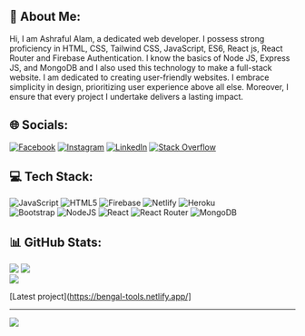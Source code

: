 ## 💫 About Me:
Hi, I am Ashraful Alam, a dedicated web developer. I possess strong proficiency in HTML, CSS, Tailwind CSS, JavaScript, ES6, React js, React Router and Firebase Authentication. I know the basics of Node JS, Express JS, and MongoDB and I also used this technology to make a full-stack website. I am dedicated to creating user-friendly websites. I embrace simplicity in design, prioritizing user experience above all else. Moreover, I ensure that every project I undertake delivers a lasting impact.

## 🌐 Socials:
[![Facebook](https://img.shields.io/badge/Facebook-%231877F2.svg?logo=Facebook&logoColor=white)](https://www.facebook.com/profile.php?id=100041497192747) 
[![Instagram](https://img.shields.io/badge/Instagram-%23E4405F.svg?logo=Instagram&logoColor=white)](https://www.instagram.com/ashrafulalam10/)
[![LinkedIn](https://img.shields.io/badge/LinkedIn-%230077B5.svg?logo=linkedin&logoColor=white)](https://www.linkedin.com/in/ashraful-alam-484289241/)
[![Stack Overflow](https://img.shields.io/badge/-Stackoverflow-FE7A16?logo=stack-overflow&logoColor=white)](https://stackoverflow.com/users/18400962/ashraful-alam)

## 💻 Tech Stack:
![JavaScript](https://img.shields.io/badge/javascript-%23323330.svg?style=for-the-badge&logo=javascript&logoColor=%23F7DF1E) ![HTML5](https://img.shields.io/badge/html5-%23E34F26.svg?style=for-the-badge&logo=html5&logoColor=white)  ![Firebase](https://img.shields.io/badge/firebase-%23039BE5.svg?style=for-the-badge&logo=firebase) ![Netlify](https://img.shields.io/badge/netlify-%23000000.svg?style=for-the-badge&logo=netlify&logoColor=#00C7B7) ![Heroku](https://img.shields.io/badge/heroku-%23430098.svg?style=for-the-badge&logo=heroku&logoColor=white) <br/>  ![Bootstrap](https://img.shields.io/badge/bootstrap-%23563D7C.svg?style=for-the-badge&logo=bootstrap&logoColor=white) ![NodeJS](https://img.shields.io/badge/node.js-6DA55F?style=for-the-badge&logo=node.js&logoColor=white) ![React](https://img.shields.io/badge/react-%2320232a.svg?style=for-the-badge&logo=react&logoColor=%2361DAFB) ![React Router](https://img.shields.io/badge/React_Router-CA4245?style=for-the-badge&logo=react-router&logoColor=white) ![MongoDB](https://img.shields.io/badge/MongoDB-%234ea94b.svg?style=for-the-badge&logo=mongodb&logoColor=white)
## 📊 GitHub Stats:
![](https://github-readme-stats.vercel.app/api?username=Ashraful610&theme=default&hide_border=false&include_all_commits=true&count_private=false)
![](https://github-readme-streak-stats.herokuapp.com/?user=Ashraful610&theme=default&hide_border=false)<br/>
![](https://github-readme-stats.vercel.app/api/top-langs/?username=Ashraful610&theme=default&hide_border=false&include_all_commits=true&count_private=false&layout=compact)

[Latest project](https://bengal-tools.netlify.app/]

---
[![](https://visitcount.itsvg.in/api?id=Ashraful610&icon=5&color=1)](https://visitcount.itsvg.in)
